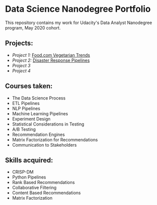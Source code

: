 
# Data Science Nanodegree Portfolio

This repository contains my work for Udacity's Data Analyst Nanodegree program, May 2020 cohort.

## Projects:

* *Project 1:* [Food.com Vegetarian Trends](/P1%20-%20Food.com%20Vegetarian%20Trends)
* *Project 2:* [Disaster Response Pipelines](/P2%20-%20Disaster%20Response%20Pipelines)
* *Project 3*
* *Project 4*

## Courses taken:
* The Data Science Process
* ETL Pipelines
* NLP Pipelines
* Machine Learning Pipelines
* Experiment Design
* Statistical Considerations in Testing
* A/B Testing
* Recommendation Engines
* Matrix Factorization for Recommendations
* Communication to Stakeholders

## Skills acquired:
* CRISP-DM
* Python Pipelines
* Rank Based Recommendations
* Collaborative Filtering
* Content Based Recommendations
* Matrix Factorization
